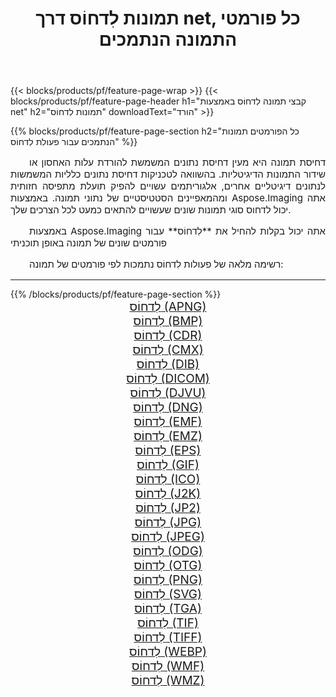 ﻿---
title: תמונות לִדחוֹס דרך net, כל פורמטי התמונה הנתמכים 
weight: 3920
url: /he/net/compress/ 
lang: he
langdirlevel: 2
locales: zh-hans,ja,it,ru,de,es,fr,nl,id,lt,pl,pt,vi,tr,ko,zh-hant,ar,hi,th,sv,cs,uk,he
description: באמצעות Aspose.Imaging תוכל בקלות לִדחוֹס תמונות באמצעות net
---

{{< blocks/products/pf/feature-page-wrap >}}
{{< blocks/products/pf/feature-page-header h1="קבצי תמונה לִדחוֹס באמצעות net" h2="תמונות לִדחוֹס" downloadText="הורד" >}}


{{% blocks/products/pf/feature-page-section  h2="כל הפורמטים  תמונות הנתמכים עבור פעולת לִדחוֹס" %}}
<p align="justify" style="text-indent:2em;font-size:15px;">
דחיסת תמונה היא מעין דחיסת נתונים המשמשת להורדת עלות האחסון או שידור התמונות הדיגיטליות. בהשוואה לטכניקות דחיסת נתונים כלליות המשמשות לנתונים דיגיטליים אחרים, אלגוריתמים עשויים להפיק תועלת מתפיסה חזותית ומהמאפיינים הסטטיסטיים של נתוני תמונה.
באמצעות Aspose.Imaging אתה יכול לדחוס סוגי תמונות שונים שעשויים להתאים כמעט לכל הצרכים שלך.
</p>
<p align="justify" style="text-indent:2em;font-size:15px;">
באמצעות Aspose.Imaging אתה יכול בקלות להחיל את **לִדחוֹס** עבור פורמטים שונים של תמונה באופן תוכניתי
</p>
<p align="justify" style="text-indent:2em;font-size:15px;">
רשימה מלאה של פעולות לִדחוֹס נתמכות לפי פורמטים של תמונה:
</p>
<hr/>
{{% /blocks/products/pf/feature-page-section %}}
<div class="container-fluid productfamilypage bg-gray">
    <div class="convertypes bg-gray agp-content section">
        <div class="container">
		<div class="row other-converters" style="gap: 10px;font-size: 19px;text-align:center;">
		    <div class='col-md-2 other-converter remove-lp remove-rp'><a href="/imaging/he/net/compress/apng/" style="padding:15px;">לִדחוֹס (APNG)</a></div><div class='col-md-2 other-converter remove-lp remove-rp'><a href="/imaging/he/net/compress/bmp/" style="padding:15px;">לִדחוֹס (BMP)</a></div><div class='col-md-2 other-converter remove-lp remove-rp'><a href="/imaging/he/net/compress/cdr/" style="padding:15px;">לִדחוֹס (CDR)</a></div><div class='col-md-2 other-converter remove-lp remove-rp'><a href="/imaging/he/net/compress/cmx/" style="padding:15px;">לִדחוֹס (CMX)</a></div><div class='col-md-2 other-converter remove-lp remove-rp'><a href="/imaging/he/net/compress/dib/" style="padding:15px;">לִדחוֹס (DIB)</a></div><div class='col-md-2 other-converter remove-lp remove-rp'><a href="/imaging/he/net/compress/dicom/" style="padding:15px;">לִדחוֹס (DICOM)</a></div><div class='col-md-2 other-converter remove-lp remove-rp'><a href="/imaging/he/net/compress/djvu/" style="padding:15px;">לִדחוֹס (DJVU)</a></div><div class='col-md-2 other-converter remove-lp remove-rp'><a href="/imaging/he/net/compress/dng/" style="padding:15px;">לִדחוֹס (DNG)</a></div><div class='col-md-2 other-converter remove-lp remove-rp'><a href="/imaging/he/net/compress/emf/" style="padding:15px;">לִדחוֹס (EMF)</a></div><div class='col-md-2 other-converter remove-lp remove-rp'><a href="/imaging/he/net/compress/emz/" style="padding:15px;">לִדחוֹס (EMZ)</a></div><div class='col-md-2 other-converter remove-lp remove-rp'><a href="/imaging/he/net/compress/eps/" style="padding:15px;">לִדחוֹס (EPS)</a></div><div class='col-md-2 other-converter remove-lp remove-rp'><a href="/imaging/he/net/compress/gif/" style="padding:15px;">לִדחוֹס (GIF)</a></div><div class='col-md-2 other-converter remove-lp remove-rp'><a href="/imaging/he/net/compress/ico/" style="padding:15px;">לִדחוֹס (ICO)</a></div><div class='col-md-2 other-converter remove-lp remove-rp'><a href="/imaging/he/net/compress/j2k/" style="padding:15px;">לִדחוֹס (J2K)</a></div><div class='col-md-2 other-converter remove-lp remove-rp'><a href="/imaging/he/net/compress/jp2/" style="padding:15px;">לִדחוֹס (JP2)</a></div><div class='col-md-2 other-converter remove-lp remove-rp'><a href="/imaging/he/net/compress/jpg/" style="padding:15px;">לִדחוֹס (JPG)</a></div><div class='col-md-2 other-converter remove-lp remove-rp'><a href="/imaging/he/net/compress/jpeg/" style="padding:15px;">לִדחוֹס (JPEG)</a></div><div class='col-md-2 other-converter remove-lp remove-rp'><a href="/imaging/he/net/compress/odg/" style="padding:15px;">לִדחוֹס (ODG)</a></div><div class='col-md-2 other-converter remove-lp remove-rp'><a href="/imaging/he/net/compress/otg/" style="padding:15px;">לִדחוֹס (OTG)</a></div><div class='col-md-2 other-converter remove-lp remove-rp'><a href="/imaging/he/net/compress/png/" style="padding:15px;">לִדחוֹס (PNG)</a></div><div class='col-md-2 other-converter remove-lp remove-rp'><a href="/imaging/he/net/compress/svg/" style="padding:15px;">לִדחוֹס (SVG)</a></div><div class='col-md-2 other-converter remove-lp remove-rp'><a href="/imaging/he/net/compress/tga/" style="padding:15px;">לִדחוֹס (TGA)</a></div><div class='col-md-2 other-converter remove-lp remove-rp'><a href="/imaging/he/net/compress/tif/" style="padding:15px;">לִדחוֹס (TIF)</a></div><div class='col-md-2 other-converter remove-lp remove-rp'><a href="/imaging/he/net/compress/tiff/" style="padding:15px;">לִדחוֹס (TIFF)</a></div><div class='col-md-2 other-converter remove-lp remove-rp'><a href="/imaging/he/net/compress/webp/" style="padding:15px;">לִדחוֹס (WEBP)</a></div><div class='col-md-2 other-converter remove-lp remove-rp'><a href="/imaging/he/net/compress/wmf/" style="padding:15px;">לִדחוֹס (WMF)</a></div><div class='col-md-2 other-converter remove-lp remove-rp'><a href="/imaging/he/net/compress/wmz/" style="padding:15px;">לִדחוֹס (WMZ)</a></div>
                </div>
        </div>
    </div>
</div>
<br/>
